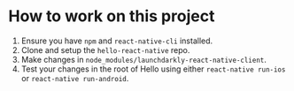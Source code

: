 # How to work on this project
1. Ensure you have `npm` and `react-native-cli` installed.
2. Clone and setup the `hello-react-native` repo.
3. Make changes in `node_modules/launchdarkly-react-native-client`.
4. Test your changes in the root of Hello using either `react-native run-ios` or `react-native run-android`.
